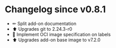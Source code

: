 # Changelog since v0.8.1
- ✏ Split add-on documentation 
- ⬆ Upgrades git to 2.24.3-r0 
- 🔨 Implement OCI image specification on labels 
- ⬆ Upgrades add-on base image to v7.2.0 
